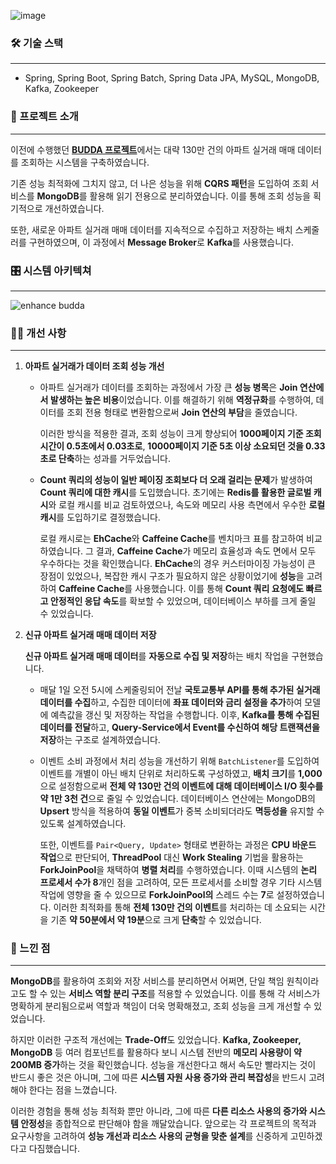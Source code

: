 ![image](https://github.com/user-attachments/assets/22104c5d-5ae4-4652-9c63-7ba4815b0f2c)

### 🛠 기술 스택

---

- Spring, Spring Boot, Spring Batch, Spring Data JPA, MySQL, MongoDB, Kafka, Zookeeper

### 📖 프로젝트 소개

---

이전에 수행했던 [**BUDDA 프로젝트**](https://github.com/naver0504/comprehensive-design)에서는 대략 130만 건의 아파트 실거래 매매 데이터를 조회하는 시스템을 구축하였습니다.

기존 성능 최적화에 그치지 않고, 더 나은 성능을 위해 **CQRS 패턴**을 도입하여 조회 서비스를 **MongoDB**를 활용해 읽기 전용으로 분리하였습니다. 이를 통해 조회 성능을 획기적으로 개선하였습니다.

또한, 새로운 아파트 실거래 매매 데이터를 지속적으로 수집하고 저장하는 배치 스케줄러를 구현하였으며,  이 과정에서 **Message Broker**로 **Kafka**를 사용했습니다. 

### 🎛️ 시스템 아키텍쳐

---

![enhance budda](https://github.com/user-attachments/assets/901e47aa-d223-4ae2-b350-aadb4f863f6a)

### 🙋‍♂️ 개선 사항

---

1. **아파트 실거래가 데이터 조회 성능 개선**
    - 아파트 실거래가 데이터를 조회하는 과정에서 가장 큰 **성능 병목**은 **Join 연산에서 발생하는 높은 비용**이었습니다. 이를 해결하기 위해 **역정규화**를 수행하여, 데이터를 조회 전용 형태로 변환함으로써 **Join 연산의 부담**을 줄였습니다.
        
        이러한 방식을 적용한 결과, 조회 성능이 크게 향상되어 **1000페이지 기준 조회 시간이 0.5초에서 0.03초로**, **10000페이지 기준 5초 이상 소요되던 것을 0.33초로 단축**하는 성과를 거두었습니다.
        
    - **Count 쿼리의 성능이 일반 페이징 조회보다 더 오래 걸리는 문제**가 발생하여 **Count 쿼리에 대한 캐시**를 도입했습니다. 초기에는 **Redis를 활용한 글로벌 캐시**와 로컬 캐시를 비교 검토하였으나, 속도와 메모리 사용 측면에서 우수한 **로컬 캐시**를 도입하기로 결정했습니다.
        
        로컬 캐시로는 **EhCache**와 **Caffeine Cache**를 벤치마크 표를 참고하여 비교하였습니다. 그 결과, **Caffeine Cache**가 메모리 효율성과 속도 면에서 모두 우수하다는 것을 확인했습니다. **EhCache**의 경우 커스터마이징 가능성이 큰 장점이 있었으나, 복잡한 캐시 구조가 필요하지 않은 상황이었기에 **성능**을 고려하여 **Caffeine Cache**를 사용했습니다. 이를 통해 **Count 쿼리 요청에도 빠르고 안정적인 응답 속도**를 확보할 수 있었으며, 데이터베이스 부하를 크게 줄일 수 있었습니다.
2. **신규 아파트 실거래 매매 데이터 저장**
   
    **신규 아파트 실거래 매매 데이터**를 **자동으로 수집 및 저장**하는 배치 작업을 구현했습니다.
    - 매달 1일 오전 5시에 스케줄링되어 전날 **국토교통부 API를 통해 추가된 실거래 데이터를 수집**하고, 수집한 데이터에 **좌표 데이터와 금리 설정을 추가**하여 모델에 예측값을 갱신 및 저장하는 작업을 수행합니다. 이후, **Kafka를 통해 수집된 데이터를 전달**하고, **Query-Service에서 Event를 수신하여 해당 트랜잭션을 저장**하는 구조로 설계하였습니다.

    - 이벤트 소비 과정에서 처리 성능을 개선하기 위해 `BatchListener`를 도입하여 이벤트를 개별이 아닌 배치 단위로 처리하도록 구성하였고, **배치 크기**를 **1,000**으로 설정함으로써 **전체 약 130만 건의 이벤트에 대해 데이터베이스 I/O 횟수를 약 1만 3천 건**으로 줄일 수 있었습니다. 데이터베이스 연산에는 MongoDB의 **Upsert** 방식을 적용하여 **동일 이벤트**가 중복 소비되더라도 **멱등성을** 유지할 수 있도록 설계하였습니다.
    
        또한, 이벤트를 `Pair<Query, Update>` 형태로 변환하는 과정은 **CPU 바운드 작업**으로 판단되어, **ThreadPool** 대신 **Work Stealing** 기법을 활용하는 **ForkJoinPool**을 채택하여 **병렬 처리**를 수행하였습니다. 이때 시스템의 **논리 프로세서 수가 8**개인 점을 고려하여, 모든 프로세서를 소비할 경우 기타 시스템 작업에 영향을 줄 수 있으므로 **ForkJoinPool의** 스레드 수는 **7**로 설정하였습니다. 이러한 최적화를 통해 **전체 130만 건의 이벤트**를 처리하는 데 소요되는 시간을 기존 **약 50분에서 약 19분**으로 크게 **단축**할 수 있었습니다.
### 🧐 느낀 점

---

**MongoDB**를 활용하여 조회와 저장 서비스를 분리하면서 어쩌면, 단일 책임 원칙이라고도 할 수 있는 **서비스 역할 분리 구조**를 적용할 수 있었습니다. 이를 통해 각 서비스가 명확하게 분리됨으로써 역할과 책임이 더욱 명확해졌고, 조회 성능을 크게 개선할 수 있었습니다.

하지만 이러한 구조적 개선에는 **Trade-Off**도 있었습니다. **Kafka, Zookeeper, MongoDB** 등 여러 컴포넌트를 활용하다 보니 시스템 전반의 **메모리 사용량이 약 200MB 증가**하는 것을 확인했습니다. 성능을 개선한다고 해서 속도만 빨라지는 것이 반드시 좋은 것은 아니며, 그에 따른 **시스템 자원 사용 증가와 관리 복잡성**을 반드시 고려해야 한다는 점을 느꼈습니다.

이러한 경험을 통해 성능 최적화 뿐만 아니라, 그에 따른 **다른 리소스 사용의 증가와 시스템 안정성**을 종합적으로 판단해야 함을 깨달았습니다. 앞으로는 각 프로젝트의 목적과 요구사항을 고려하여 **성능 개선과 리소스 사용의 균형을 맞춘 설계**를 신중하게 고민하겠다고 다짐했습니다.
